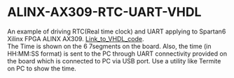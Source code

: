 ﻿# ALINX-AX309-RTC-UART-VHDL
An example of driving RTC(Real time clock) and UART applying to Spartan6 Xilinx FPGA ALINX AX309. [Link_to_VHDL_code](Xilinx_ISE_project/Main.vhd). \
The Time is shown on the 6 7segments on the board. Also, the time (in HH:MM:SS format) is sent to the PC through UART connectivity provided 
on the board which is connected to PC via USB port. Use a utility like Termite on PC to show the time. 
